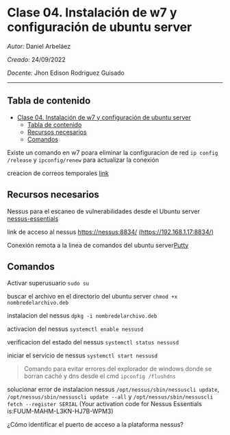 # Clase 04. Instalación de w7 y configuración de ubuntu server

*Autor:* Daniel Arbeláez

*Creado:* 24/09/2022

*Docente:* Jhon Edison Rodriguez Guisado
***

## Tabla de contenido

- [Clase 04. Instalación de w7 y configuración de ubuntu server](#clase-04-instalación-de-w7-y-configuración-de-ubuntu-server)
  - [Tabla de contenido](#tabla-de-contenido)
  - [Recursos necesarios](#recursos-necesarios)
  - [Comandos](#comandos)

Existe un comando en w7 poara eliminar la configuracion de red `ip config /release` y `ipconfig/renew` para actualizar la conexión

creacion de correos temporales [link](https://www.mailinator.com/)

## Recursos necesarios

Nessus para el escaneo de vulnerabilidades desde el Ubuntu server [nessus-essentials](https://es-la.tenable.com/products/nessus/nessus-essentials)

link de acceso al nessus
[https://nessus:8834/](https://nessus:8834/)
[(https://192.168.1.17:8834/)](https://192.168.1.17:8834/)

Conexión remota a la linea de comandos del ubuntu server[Putty](https://www.chiark.greenend.org.uk/~sgtatham/putty/latest.html)

## Comandos

Activar superusuario `sudo su`

buscar el archivo en el directorio del ubuntu server
`chmod +x nombredelarchivo.deb`

instalacion del nessus
`dpkg -i nombredelarchivo.deb`

activacion del nessus
`systemctl enable nessusd`

verificacion del estado del nessus
`systemctl status nessusd`

iniciar el servicio de nessus
`systemctl start nessusd`

> Comando para evitar errores del explorador de windows donde se borran caché y dns desde el cmd `ipconfig /flushdns`

solucionar error de instalacion nessus `/opt/nessus/sbin/nessuscli update`, `/opt/nessus/sbin/nessuscli update --all` y `/opt/nessus/sbin/nessuscli fetch --register SERIAL` (Your activation code for Nessus Essentials is:FUUM-MAHM-L3KN-HJ7B-WPM3)

¿Cómo identificar el puerto de acceso a la plataforma nessus?
